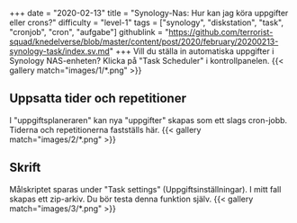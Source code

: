 +++
date = "2020-02-13"
title = "Synology-Nas: Hur kan jag köra uppgifter eller crons?"
difficulty = "level-1"
tags = ["synology", "diskstation", "task", "cronjob", "cron", "aufgabe"]
githublink = "https://github.com/terrorist-squad/knedelverse/blob/master/content/post/2020/february/20200213-synology-task/index.sv.md"
+++
Vill du ställa in automatiska uppgifter i Synology NAS-enheten? Klicka på "Task Scheduler" i kontrollpanelen.
{{< gallery match="images/1/*.png" >}}

## Uppsatta tider och repetitioner
I "uppgiftsplaneraren" kan nya "uppgifter" skapas som ett slags cron-jobb. Tiderna och repetitionerna fastställs här.
{{< gallery match="images/2/*.png" >}}

## Skrift
Målskriptet sparas under "Task settings" (Uppgiftsinställningar). I mitt fall skapas ett zip-arkiv. Du bör testa denna funktion själv.
{{< gallery match="images/3/*.png" >}}
